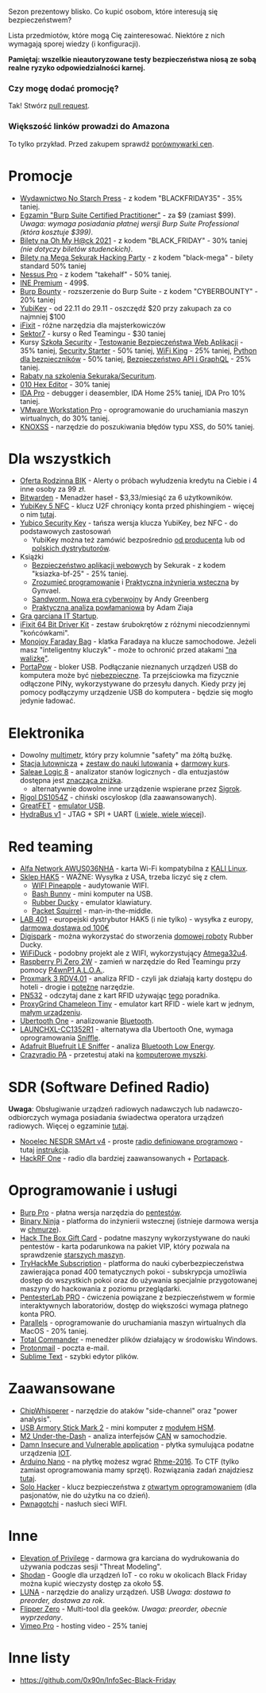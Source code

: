 Sezon prezentowy blisko. Co kupić osobom, które interesują się bezpieczeństwem?

Lista przedmiotów, które mogą Cię zainteresować. Niektóre z nich wymagają sporej wiedzy (i konfiguracji).

**Pamiętaj: wszelkie nieautoryzowane testy bezpieczeństwa niosą ze sobą realne ryzyko odpowiedzialności karnej.**

### Czy mogę dodać promocję?
Tak! Stwórz [pull request](https://github.com/kacperszurek/promocje/pulls).

### Większość linków prowadzi do Amazona
To tylko przykład. Przed zakupem sprawdź [porównywarki cen](https://www.ceneo.pl/).

# Promocje

* [Wydawnictwo No Starch Press](https://nostarch.com/blog/2021-holiday-gift-guide) - z kodem "BLACKFRIDAY35" - 35% taniej.
* [Egzamin "Burp Suite Certified Practitioner"](https://portswigger.net/buy/certification) - za $9 (zamiast $99). _Uwaga: wymaga posiadania płatnej wersji Burp Suite Professional (która kosztuje $399)_.
* [Bilety na Oh My H@ck 2021](https://app.evenea.pl/event/omh2021/) - z kodem "BLACK_FRIDAY" - 30% taniej _(nie dotyczy biletów studenckich)_.
* [Bilety na Mega Sekurak Hacking Party](https://sklep.sekurak.pl/event/view?id=77) - z kodem "black-mega" - bilety standard 50% taniej
* [Nessus Pro](https://www.tenable.com/buy) - z kodem "takehalf" - 50% taniej.
* [INE Premium](https://info.ine.com/black-friday-2021/) - 499$.
* [Burp Bounty](https://burpbounty.net/) - rozszerzenie do Burp Suite - z kodem "CYBERBOUNTY" - 20% taniej
* [YubiKey](https://www.yubico.com/pl/store/black-friday/) - od 22.11 do 29.11 - oszczędź $20 przy zakupach za co najmniej $100
* [iFixit](https://www.ifixit.com/eu-black-friday-holiday) - różne narzędzia dla majsterkowiczów
* [Sektor7](https://institute.sektor7.net/) - kursy o Red Teamingu - $30 taniej
* Kursy [Szkoła Security](https://szkolasecurity.pl/kursy-online/) - [Testowanie Bezpieczeństwa Web Aplikacji](https://szkolasecurity.pl/zamowienie/?add-to-cart=11492&discount=Black35) - 35% taniej, [Security Starter](https://szkolasecurity.pl/zamowienie/?add-to-cart=12346&discount=Black50) - 50% taniej, [WiFi King](https://szkolasecurity.pl/zamowienie/?add-to-cart=18516&discount=Black25) - 25% taniej, [Python dla bezpieczników](https://szkolasecurity.pl/zamowienie/?add-to-cart=19560&discount=Black50) - 50% taniej, [Bezpieczeństwo API i GraphQL](https://szkolasecurity.pl/zamowienie/?add-to-cart=11996&discount=Black25) - 25% taniej.
* [Rabaty na szkolenia Sekuraka/Securitum](https://sekurak.pl/sekurak-black-friday-tutaj-najlepsze-rabaty-na-szkolenia-sekuraka-securitum-akcja-do-30-11-2021/).
* [010 Hex Editor](https://www.sweetscape.com/store/?id=30off) - 30% taniej
* [IDA Pro](https://hex-rays.com/terms-and-conditions-black-friday-2021/) - debugger i deasembler, IDA Home 25% taniej, IDA Pro 10% taniej.
* [VMware Workstation Pro](https://store-us.vmware.com/black-friday-2021-savings-event) - oprogramowanie do uruchamiania maszyn wirtualnych, do 30% taniej.
* [KNOXSS](https://knoxss.me/?page_id=1974) - narzędzie do poszukiwania błędów typu XSS, do 50% taniej.

# Dla wszystkich

* [Oferta Rodzinna BIK](https://www.bik.pl/klienci-indywidualni/oferta-rodzinna) - Alerty o próbach wyłudzenia kredytu na Ciebie i 4 inne osoby za 99 zł.
* [Bitwarden](https://bitwarden.com/pricing) - Menadżer haseł - $3,33/miesiąć za 6 użytkowników.
* [YubiKey 5 NFC](https://www.amazon.de/-/en/Yubico-Authentication-Security-USB-Supported/dp/B07HBD71HL/) - klucz U2F chroniący konta przed phishingiem - więcej o nim [tutaj](https://www.youtube.com/watch?v=uku-G_COA7U&t=264s).
* [Yubico Security Key](https://www.amazon.de/-/en/Yubico-Security-Key-Authentication-USB/dp/B07BYSB7FK) - tańsza wersja klucza YubiKey, bez NFC - do podstawowych zastosowań
  * YubiKey można też zamówić bezpośrednio [od producenta](https://www.yubico.com/pl/store/) lub od [polskich dystrybutorów](https://www.x-kom.pl/g-12/c/3450-klucze-sprzetowe.html).
* Książki
  * [Bezpieczeństwo aplikacji webowych](https://sklep.sekurak.pl/product/view?id=1) by Sekurak - z kodem "ksiazka-bf-25" - 25% taniej.
  * [Zrozumieć programowanie](https://ksiegarnia.pwn.pl/Zrozumiec-programowanie,688790689,p.html) i [Praktyczna inżynieria wsteczna](https://ksiegarnia.pwn.pl/Praktyczna-inzynieria-wsteczna,622427233,p.html) by Gynvael.
  * [Sandworm. Nowa era cyberwojny](https://ksiegarnia.pwn.pl/Sandworm,897656114,p.html) by Andy Greenberg 
  * [Praktyczna analiza powłamaniowa](https://ksiegarnia.pwn.pl/Praktyczna-analiza-powlamaniowa,715723827,p.html) by Adam Ziaja
 * [Gra garciana IT Startup](https://www.itstartup.pl/).
* [iFixit 64 Bit Driver Kit](https://www.amazon.de/-/en/iFixit-Bit-Driver-Kit-Smartphone/dp/B0189YWOIO/) - zestaw śrubokrętów z różnymi niecodziennymi "końcówkami".
* [Monojoy Faraday Bag](https://www.amazon.de/-/en/MONOJOY-Protection-Shielding-Radiation-Blocking/dp/B07KXG6JHM/) - klatka Faradaya na klucze samochodowe. Jeżeli masz "inteligentny kluczyk" - może to ochronić przed atakami ["na walizkę"](https://www.youtube.com/watch?v=LxR9esPTIeo).
* [PortaPow](https://www.amazon.de/-/en/PPSCA02-black/dp/B00T0DW3F8/) - bloker USB. Podłączanie nieznanych urządzeń USB do komputera może być [niebezpieczne](https://youtu.be/oLnrioYhEsg?t=251). Ta przejściowka ma fizycznie odłączone PINy, wykorzystywane do przesyłu danych. Kiedy przy jej pomocy podłączymy urządzenie USB do komputera - będzie się mogło jedynie ładować.

# Elektronika

* Dowolny [multimetr](https://lygte-info.dk/info/DMMReviews.html), który przy kolumnie "safety" ma żółtą buźkę.
* [Stacja lutownicza](https://botland.com.pl/176-stacje-lutownicze) + [zestaw do nauki lutowania](https://botland.com.pl/pl/zestawy-i-kursy-forbot/5348-forbot-zestaw-do-nauki-lutowania-elementow-tht.html) + [darmowy kurs](https://forbot.pl/blog/kurs-lutowania-wstep-spis-tresci-id12556).
* [Saleae Logic 8](https://www.saleae.com/) - analizator stanów logicznych - dla entuzjastów dostępna jest [znacząca zniżka](https://blog.saleae.com/saleae-discounts/).
	* alternatywnie dowolne inne urządzenie wspierane przez [Sigrok](https://sigrok.org/wiki/Supported_hardware#Logic_analyzers).
* [Rigol DS1054Z](https://www.amazon.de/-/en/RIGOL-DS1054Z-Channel-Digital-Oscilloscopes/dp/B01N76DEFX) - chiński oscyloskop (dla zaawansowanych).
* [GreatFET](https://www.passion-radio.com/shield/greatfet-831.html) - [emulator USB](https://circuitcellar.com/research-design-hub/usb-attacks-and-more-with-greatfet/).
* [HydraBus v1](https://amzn.to/372hCEa) - JTAG + SPI + UART ([i wiele, wiele więcej](https://github.com/hydrabus/hydrabus)).

# Red teaming

* [Alfa Network AWUS036NHA](https://www.amazon.de/-/en/Network-AWUS036NHA-u-mount-cs-network-adapter/dp/B01D064VMS/r) - karta Wi-Fi kompatybilna z [KALI Linux](https://www.kali.org/).
* [Sklep HAK5](https://shop.hak5.org/) - WAŻNE: Wysyłka z USA, trzeba liczyć się z cłem.
	* [WIFI Pineapple](https://shop.hak5.org/products/wifi-pineapple) - audytowanie WIFI.
	* [Bash Bunny](https://shop.hak5.org/products/bash-bunny) - mini komputer na USB.
	* [Rubber Ducky](https://shop.hak5.org/products/usb-rubber-ducky-deluxe) - emulator klawiatury.
	* [Packet Squirrel](https://shop.hak5.org/products/packet-squirrel) - man-in-the-middle.
* [LAB 401](https://lab401.com/) - europejski dystrybutor HAK5 (i nie tylko) - wysyłka z europy, [darmowa dostawa od 100€](https://lab401.com/blogs/news/black-friday-cyber-monday-2021-get-10-off-free-hardware)
* [Digispark](https://www.amazon.de/-/en/AZDelivery-Digispark-Rev-3-Kickstarter/dp/B01N7SGC1I/) - można wykorzystać do stworzenia [domowej roboty](https://hackernoon.com/low-cost-usb-rubber-ducky-pen-test-tool-for-3-using-digispark-and-duck2spark-5d59afc1910) Rubber Ducky.
* [WiFiDuck](https://github.com/SpacehuhnTech/WiFiDuck) - podobny projekt ale z WIFI, wykorzystujący [Atmega32u4](https://pl.aliexpress.com/item/4000256143274.html).
* [Raspberry Pi Zero 2W](https://www.amazon.de/-/en/Melopero-Raspberry-Zero-Starter-Kit/dp/B09KL3SLR3/) - zamień w narzędzie do Red Teamingu przy pomocy [P4wnP1 A.L.O.A.](https://github.com/RoganDawes/P4wnP1_aloa).
* [Proxmark 3 RDV4.01](https://lab401.com/collections/hardware/products/proxmark-3-rdv4) - analiza RFID - czyli jak działają karty dostępu do hoteli - drogie i [potężne](https://github.com/Proxmark/proxmark3/wiki) narzędzie.
* [PN532](https://amzn.to/2UP59xP) - odczytaj dane z kart RFID używając [tego](http://smartlockpicking.com/slides/Confidence_A_2018_Practical_Guide_To_Hacking_RFID_NFC.pdf) poradnika.
* [ProxyGrind Chameleon Tiny](https://lab401.com/collections/hardware/products/chameleontiny) - emulator kart RFID - wiele kart w jednym, [małym urządzeniu](https://www.indiegogo.com/projects/chameleonmini-rev-g-chameleontiny-by-proxgrind#/).
* [Ubertooth One](https://www.amazon.de/-/en/Gadgets-Ubertooth-One-Adapter-Bundle/dp/B07HNMBBST/) - analizowanie [Bluetooth](https://www.doyler.net/security-not-included/ubertooth-one-introduction).
* [LAUNCHXL-CC1352R1](https://eu.mouser.com/ProductDetail/Texas-Instruments/LAUNCHXL-CC1352R1) - alternatywa dla Ubertooth One, wymaga oprogramowania [Sniffle](https://github.com/nccgroup/Sniffle).
* [Adafruit Bluefruit LE Sniffer](https://www.amazon.de/-/en/Adafruit-Bluefruit-Sniffer-Bluetooth-nRF51822/dp/B00SKWGPE0/) - analiza [Bluetooth Low Energy](https://learn.adafruit.com/introducing-the-adafruit-bluefruit-le-sniffer).
* [Crazyradio PA](https://store.bitcraze.io/collections/kits/products/crazyradio-pa) - przetestuj ataki na [komputerowe myszki](https://github.com/BastilleResearch/mousejack).

# SDR (Software Defined Radio)

**Uwaga**: Obsługiwanie urządzeń radiowych nadawczych lub nadawczo-odbiorczych wymaga posiadania świadectwa operatora urządzeń radiowych. Więcej o egzaminie [tutaj](http://www.egzaminkf.pl/home.php).

* [Nooelec NESDR SMArt v4](https://www.amazon.de/-/en/Nooelec-NESDR-SMArt-v4-Bundle/dp/B01GDN1T4S/) - proste [radio definiowane programowo](http://www.hdsdr.de/screenshots.html) - tutaj [instrukcja](https://support.nooelec.com/hc/en-us/articles/360005298053-NESDR-Installation-Guide).
* [HackRF One](https://www.amazon.de/-/en/HackRFOne-HackRF-One/dp/B01COVX464/) - radio dla bardziej zaawansowanych + [Portapack](https://pl.aliexpress.com/item/32980956725.html).

# Oprogramowanie i usługi

* [Burp Pro](https://portswigger.net/buy/pro) - płatna wersja narzędzia do [pentestów](https://www.youtube.com/watch?v=cpaxYnHus9Q&t=225s).
* [Binary Ninja](https://binary.ninja/purchase/) - platforma do inżynierii wstecznej (istnieje darmowa wersja w [chmurze](https://cloud.binary.ninja/)).
* [Hack The Box Gift Card](https://www.hackthebox.eu/giftcards) - podatne maszyny wykorzystywane do nauki pentestów - karta podarunkowa na pakiet VIP, który pozwala na sprawdzenie [starszych maszyn](https://www.hackthebox.eu/individuals).
* [TryHackMe Subscription](https://tryhackme.com/subscriptions) - platforma  do nauki cyberbezpieczeństwa zawierająca ponad 400 tematycznych pokoi - subskrypcja umożliwia dostęp do wszystkich pokoi oraz do używania specjalnie przygotowanej maszyny do hackowania z poziomu przeglądarki.
* [PentesterLab PRO](https://pentesterlab.com/pro) - ćwiczenia powiązane z bezpieczeństwem w formie interaktywnych laboratoriów, dostęp do większości wymaga płatnego konta PRO.
* [Parallels](https://www.parallels.com/products/desktop/) - oprogramowanie do uruchamiania maszyn wirtualnych dla MacOS - 20% taniej.
* [Total Commander](https://www.ghisler.com/) - menedżer plików działający w środowisku Windows.
* [Protonmail](https://protonmail.com/pl/) - poczta e-mail.
* [Sublime Text](https://www.sublimetext.com/) - szybki edytor plików.

# Zaawansowane

* [ChipWhisperer](https://www.newae.com/chipwhisperer) - narzędzie do ataków "side-channel" oraz "power analysis".
* [USB Armory Stick Mark 2](https://www.hackmod.de/epages/78218349.sf/de_DE/?ObjectPath=/Shops/78218349/Products/00012) - mini komputer z [modułem HSM](https://www.crowdsupply.com/f-secure/usb-armory-mk-ii).
* [M2 Under-the-Dash](https://www.macchina.cc/catalog) - analiza interfejsów [CAN](https://www.youtube.com/watch?v=xxYcsptzg_E) w samochodzie.
* [Damn Insecure and Vulnerable application](https://expliot.io/products/diva-iot-board) - płytka symulująca podatne urządzenia [IOT](https://payatu.com/blog/shakir/iot-security-part-14-%28introduction-to-and-identification-of-hardware-debug-ports%29).
* [Arduino Nano](https://www.amazon.de/-/en/Arduino-Nano-Every-single-board/dp/B07VX7MX27/) - na płytkę możesz wgrać [Rhme-2016](https://github.com/Riscure/Rhme-2016). To CTF (tylko zamiast oprogramowania mamy sprzęt). Rozwiązania zadań znajdziesz [tutaj](https://www.youtube.com/watch?v=u_U6F2Kkbb0&list=PLhixgUqwRTjwNaT40TqIIagv3b4_bfB7M).
* [Solo Hacker](https://leetronics.de/en/) - klucz bezpieczeństwa z [otwartym oprogramowaniem](https://github.com/solokeys/solo) (dla pasjonatów, nie do użytku na co dzień).
* [Pwnagotchi](https://pwnagotchi.ai/intro/) - nasłuch sieci WIFI.

# Inne

* [Elevation of Privilege](https://www.microsoft.com/en-us/download/details.aspx?id=20303) - darmowa gra karciana do wydrukowania do używania podczas sesji "Threat Modeling".
* [Shodan](https://www.shodan.io/) - Google dla urządzeń IoT - co roku w okolicach Black Friday można kupić wieczysty dostęp za około 5$.
* [LUNA](https://www.crowdsupply.com/great-scott-gadgets/luna) - narzędzie do analizy urządzeń. USB _Uwaga: dostawa to preorder, dostawa za rok_.
* [Flipper Zero](https://shop.flipperzero.one/) - Multi-tool dla geeków. _Uwaga: preorder, obecnie wyprzedany_.
* [Vimeo Pro](https://vimeo.com/upgrade?promos=%7B%22plus%22%3A%22PLSCAW2021%22%2C%22pro%22%3A%22PROCAW2021%22%2C%22live_premium%22%3A%22PRECAW2021%22%7D) - hosting video - 25% taniej

# Inne listy

* https://github.com/0x90n/InfoSec-Black-Friday
